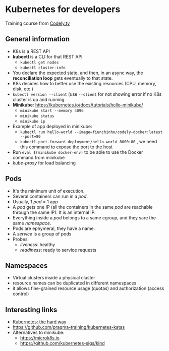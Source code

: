 # Kubernetes for developers
Training course from [Codely.tv](https://pro.codely.tv/library/kubernetes-para-desarrolladores)

## General information
* K8s is a REST API
* **kubectl** is a CLI for that REST API
  - `kubectl get nodes`
  - `kubectl cluster-info`
* You declare the expected state, and then, in an async way, the **reconciliation loop** gets eventually to that state.
* K8s decides how to better use the existing resources (CPU, memory, disk, etc.)
* `kubectl version --client` (use `--client` for not showing error if no K8s cluster is up and running.
* **Minikube**: https://kubernetes.io/docs/tutorials/hello-minikube/
  - `minikube start --memory 4096` 
  - `minikube status`
  - `minikube ip`
* Example of app deployed in minikube:
  - `kubectl run hello-world --image=fiunchinho/codely-docker:latest --port=80`
  - `kubectl port-forward deployment/hello-world 8000:80` , we need this command to expose the port to the host
* Run `eval $(minikube docker-env)` to be able to use the Docker command from minikube
* *kube-proxy* for load balancing


## Pods
* It's the minimum unit of execution.
* Several containers can run in a *pod*.
* Usually, 1 *pod* = 1 app
* A *pod* gets one IP (all the containers in the same *pod* are reachable through the same IP). It is an internal IP.
* Everything inside a *pod* belongs to a same cgroup, and they sare the same *namespace*.
* Pods are ephymeral, they have a name.
* A *service* is a group of pods
* Probes
  - *liveness*: healthy
  - *readiness*: ready to service requests


## Namespaces
* Virtual clusters inside a physical cluster
* resource names can be duplicated in different namespaces
* it allows fine-grained resource usage (quotas) and authorization (access control)


## Interesting links
* [Kubernetes: the hard way](https://github.com/kelseyhightower/kubernetes-the-hard-way)
* https://github.com/praqma-training/kubernetes-katas
* Alternatives to minikube:
  - https://microk8s.io
  - https://github.com/kubernetes-sigs/kind
